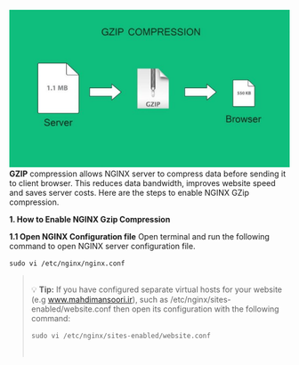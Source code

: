 ![How to Enable NGINX Gzip Compression](images/gzip-compression-nginx.jpg)
**GZIP** compression allows NGINX server to compress data before sending it to client browser. This reduces data bandwidth, improves website speed and saves server costs. Here are the steps to enable NGINX GZip compression.

**1. How to Enable NGINX Gzip Compression**

**1.1 Open NGINX Configuration file**
Open terminal and run the following command to open NGINX server configuration file.
```
sudo vi /etc/nginx/nginx.conf
```
> \
> :bulb: **Tip:** If you have configured separate virtual hosts for your website (e.g www.mahdimansoori.ir), such as /etc/nginx/sites-enabled/website.conf then open its configuration with the following command:
> ```
>sudo vi /etc/nginx/sites-enabled/website.conf
>```
> <br>
